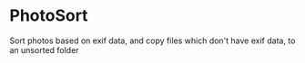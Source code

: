 # PhotoSort
Sort photos based on exif data, and copy files which don't have exif data, to an unsorted folder
